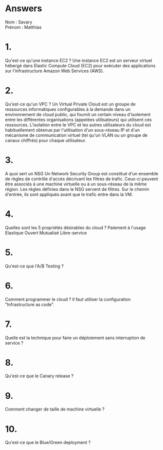 # Answers

Nom : Savary  
Prénom : Matthias

# 1.
Qu'est-ce qu'une instance EC2 ?
Une instance EC2 est un serveur virtuel hébergé dans Elastic Compute Cloud (EC2) pour exécuter des applications sur l'infrastructure Amazon Web Services (AWS).


# 2.
Qu'est-ce qu'un VPC ?
Un Virtual Private Cloud est un groupe de ressources informatiques configurables à la demande dans un environnement de cloud public, qui fournit un certain niveau d'isolement entre les différentes organisations (appelées utilisateurs) qui utilisent ces ressources. L'isolation entre le VPC et les autres utilisateurs du cloud est habituellement obtenue par l'utilisation d'un sous-réseau IP et d'un mécanisme de communication virtuel (tel qu'un VLAN ou un groupe de canaux chiffrés) pour chaque utilisateur.
# 3.
A quoi sert un NSG 
Un Network Security Group est constitué d'un ensemble de règles de contrôle d'accès décrivant les filtres de trafic. Ceux-ci peuvent être associés à une machine virtuelle ou à un sous-réseau de la même région. Les règles définies dans le NSG servent de filtres. Sur le chemin d'entrée, ils sont appliqués avant que le trafic entre dans la VM.

# 4.
Quelles sont les 5 propriétés désirables du cloud ?
Paiement à l'usage
Elastique
Ouvert
Mutualisé
Libre-service

# 5.
Qu'est-ce que l'A/B Testing ?

# 6.
Comment programmer le cloud ?
Il faut utiliser la configuration "Infrastructure as code".

# 7.
Quelle est la technique pour faire un déploiement sans interruption de service ?

# 8.
Qu'est-ce que le Canary release ?

# 9.
Comment changer de taille de machine virtuelle ?

# 10.
Qu'est-ce que le Blue/Green deployment ?
